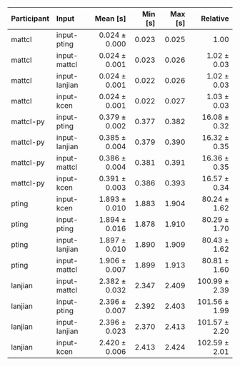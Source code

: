 | Participant | Input | Mean [s] | Min [s] | Max [s] | Relative |
|:---|:---|---:|---:|---:|---:|
| mattcl | input-pting | 0.024 ± 0.000 | 0.023 | 0.025 | 1.00 |
| mattcl | input-mattcl | 0.024 ± 0.001 | 0.023 | 0.026 | 1.02 ± 0.03 |
| mattcl | input-lanjian | 0.024 ± 0.001 | 0.022 | 0.026 | 1.02 ± 0.03 |
| mattcl | input-kcen | 0.024 ± 0.001 | 0.022 | 0.027 | 1.03 ± 0.03 |
| mattcl-py | input-pting | 0.379 ± 0.002 | 0.377 | 0.382 | 16.08 ± 0.32 |
| mattcl-py | input-lanjian | 0.385 ± 0.004 | 0.379 | 0.390 | 16.32 ± 0.35 |
| mattcl-py | input-mattcl | 0.386 ± 0.004 | 0.381 | 0.391 | 16.36 ± 0.35 |
| mattcl-py | input-kcen | 0.391 ± 0.003 | 0.386 | 0.393 | 16.57 ± 0.34 |
| pting | input-kcen | 1.893 ± 0.010 | 1.883 | 1.904 | 80.24 ± 1.62 |
| pting | input-pting | 1.894 ± 0.016 | 1.878 | 1.910 | 80.29 ± 1.70 |
| pting | input-lanjian | 1.897 ± 0.010 | 1.890 | 1.909 | 80.43 ± 1.62 |
| pting | input-mattcl | 1.906 ± 0.007 | 1.899 | 1.913 | 80.81 ± 1.60 |
| lanjian | input-mattcl | 2.382 ± 0.032 | 2.347 | 2.409 | 100.99 ± 2.39 |
| lanjian | input-pting | 2.396 ± 0.007 | 2.392 | 2.403 | 101.56 ± 1.99 |
| lanjian | input-lanjian | 2.396 ± 0.023 | 2.370 | 2.413 | 101.57 ± 2.20 |
| lanjian | input-kcen | 2.420 ± 0.006 | 2.413 | 2.424 | 102.59 ± 2.01 |
